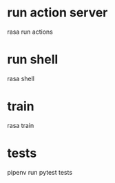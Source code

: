 

# run action server

rasa run actions

# run shell

rasa shell

# train

rasa train

# tests

pipenv run pytest tests
